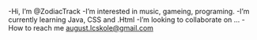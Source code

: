 -Hi, I’m @ZodiacTrack
-I’m interested in music, gameing, programing.
-I’m currently learning Java, CSS and .Html
-I’m looking to collaborate on ...
-How to reach me august.lcskole@gmail.com

<!---
ZodiacTrack/ZodiacTrack is a ✨ special ✨ repository because its `README.md` (this file) appears on your GitHub profile.
You can click the Preview link to take a look at your changes.
--->

